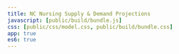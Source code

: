 ```yaml
---
title: NC Nursing Supply & Demand Projections
javascript: [public/build/bundle.js]
css: [public/css/model.css, public/build/bundle.css]
app: true
es6: true
---
```

